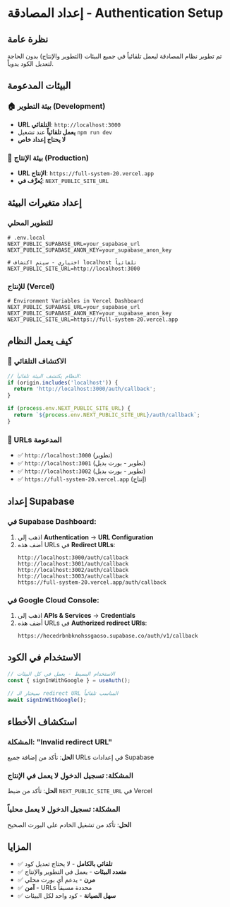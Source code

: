 # إعداد المصادقة - Authentication Setup

## نظرة عامة
تم تطوير نظام المصادقة ليعمل تلقائياً في جميع البيئات (التطوير والإنتاج) بدون الحاجة لتعديل الكود يدوياً.

## البيئات المدعومة

### 🏠 بيئة التطوير (Development)
- **URL التلقائي**: `http://localhost:3000`
- **يعمل تلقائياً** عند تشغيل `npm run dev`
- **لا يحتاج إعداد خاص**

### 🚀 بيئة الإنتاج (Production)
- **URL الإنتاج**: `https://full-system-20.vercel.app`
- **يُعرَّف في**: `NEXT_PUBLIC_SITE_URL`

## إعداد متغيرات البيئة

### للتطوير المحلي
```env
# .env.local
NEXT_PUBLIC_SUPABASE_URL=your_supabase_url
NEXT_PUBLIC_SUPABASE_ANON_KEY=your_supabase_anon_key

# اختياري - سيتم اكتشاف localhost تلقائياً
NEXT_PUBLIC_SITE_URL=http://localhost:3000
```

### للإنتاج (Vercel)
```env
# Environment Variables in Vercel Dashboard
NEXT_PUBLIC_SUPABASE_URL=your_supabase_url
NEXT_PUBLIC_SUPABASE_ANON_KEY=your_supabase_anon_key
NEXT_PUBLIC_SITE_URL=https://full-system-20.vercel.app
```

## كيف يعمل النظام

### 🔄 الاكتشاف التلقائي
```typescript
// النظام يكتشف البيئة تلقائياً:
if (origin.includes('localhost')) {
  return 'http://localhost:3000/auth/callback';
}

if (process.env.NEXT_PUBLIC_SITE_URL) {
  return `${process.env.NEXT_PUBLIC_SITE_URL}/auth/callback`;
}
```

### 📱 URLs المدعومة
- ✅ `http://localhost:3000` (تطوير)
- ✅ `http://localhost:3001` (تطوير - بورت بديل)
- ✅ `http://localhost:3002` (تطوير - بورت بديل)
- ✅ `https://full-system-20.vercel.app` (إنتاج)

## إعداد Supabase

### في Supabase Dashboard:
1. اذهب إلى **Authentication** → **URL Configuration**
2. أضف هذه URLs في **Redirect URLs**:
   ```
   http://localhost:3000/auth/callback
   http://localhost:3001/auth/callback
   http://localhost:3002/auth/callback
   http://localhost:3003/auth/callback
   https://full-system-20.vercel.app/auth/callback
   ```

### في Google Cloud Console:
1. اذهب إلى **APIs & Services** → **Credentials**
2. أضف هذه URLs في **Authorized redirect URIs**:
   ```
   https://hecedrbnbknohssgaoso.supabase.co/auth/v1/callback
   ```

## الاستخدام في الكود

```typescript
// الاستخدام البسيط - يعمل في كل البيئات
const { signInWithGoogle } = useAuth();

// سيختار الـ redirect URL المناسب تلقائياً
await signInWithGoogle();
```

## استكشاف الأخطاء

### المشكلة: "Invalid redirect URL"
**الحل**: تأكد من إضافة جميع URLs في إعدادات Supabase

### المشكلة: تسجيل الدخول لا يعمل في الإنتاج
**الحل**: تأكد من ضبط `NEXT_PUBLIC_SITE_URL` في Vercel

### المشكلة: تسجيل الدخول لا يعمل محلياً
**الحل**: تأكد من تشغيل الخادم على البورت الصحيح

## المزايا

- ✅ **تلقائي بالكامل** - لا يحتاج تعديل كود
- ✅ **متعدد البيئات** - يعمل في التطوير والإنتاج
- ✅ **مرن** - يدعم أي بورت محلي
- ✅ **آمن** - URLs محددة مسبقاً
- ✅ **سهل الصيانة** - كود واحد لكل البيئات